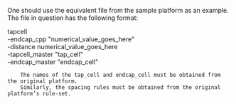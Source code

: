 One should use the equivalent file from the sample platform as an example.
The file in question has the following format:


tapcell \
  -endcap_cpp "numerical_value_goes_here" \
    -distance numerical_value_goes_here \
      -tapcell_master "tap_cell" \
        -endcap_master "endcap_cell"

        The names of the tap_cell and endcap_cell must be obtained from the original platform.
        Similarly, the spacing rules must be obtained from the original platform’s rule-set.
